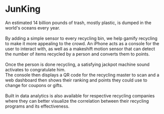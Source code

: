 # JunKing 

An estimated 14 billion pounds of trash, mostly plastic, is dumped in the world's oceans every year. 
<br> 
<br>
By adding a simple sensor to every recycling bin, we help gamify recycling to make it more appealing to the crowd.
An iPhone acts as a console for the user to interact with, as well as a makeshift motion sensor that can detect the number of items recycled by a person and converts them to points.
<br>
<br>
Once the person is done recycling, a satisfying jackpot machine sound activates to congratulate him.  
The console then displays a QR code for the recycling master to scan and a web dashboard then shows their ranking and points they could use to change for coupons or gifts. 
<br>
<br>
Built in data analytics is also available for respective recycling companies where they can better visualize the correlation between their recycling programs and its effectiveness. 
